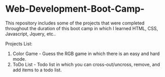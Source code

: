 # Web-Development-Boot-Camp-

This repository includes some of the projects that were completed throughout the duration of this boot camp in which I learned HTML, CSS, Javascript, Jquery, etc.. 


Projects List:
1. Color Game - Guess the RGB game in which there is an easy and hard mode. 
2. ToDo List - Todo list in which you can cross-out/uncross, remove, and add items to a todo list.  

